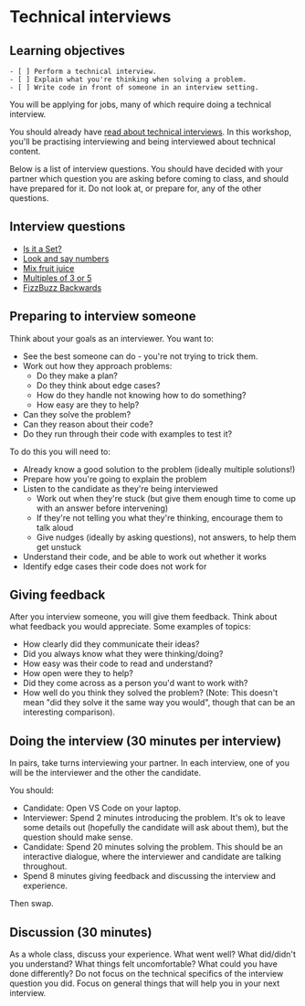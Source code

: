 # Technical interviews

## Learning objectives

```objectives
- [ ] Perform a technical interview.
- [ ] Explain what you're thinking when solving a problem.
- [ ] Write code in front of someone in an interview setting.
```

You will be applying for jobs, many of which require doing a technical interview.

You should already have [read about technical interviews](https://sdc.codeyourfuture.io/guides/employability/interview/technical-interview-prep/). In this workshop, you'll be practising interviewing and being interviewed about technical content.

Below is a list of interview questions. You should have decided with your partner which question you are asking before coming to class, and should have prepared for it. Do not look at, or prepare for, any of the other questions.

## Interview questions

* [Is it a Set?](https://www.codewars.com/kata/5fddfbe6a65636001cc4fcd2)
* [Look and say numbers](https://www.codewars.com/kata/53ea07c9247bc3fcaa00084d)
* [Mix fruit juice](https://www.codewars.com/kata/5905871c00881d0e85000015)
* [Multiples of 3 or 5](https://www.codewars.com/kata/514b92a657cdc65150000006)
* [FizzBuzz Backwards](https://www.codewars.com/kata/59ad13d5589d2a1d84000020)

## Preparing to interview someone

Think about your goals as an interviewer. You want to:
* See the best someone can do - you're not trying to trick them.
* Work out how they approach problems:
  * Do they make a plan?
  * Do they think about edge cases?
  * How do they handle not knowing how to do something?
  * How easy are they to help?
* Can they solve the problem?
* Can they reason about their code?
* Do they run through their code with examples to test it?

To do this you will need to:
* Already know a good solution to the problem (ideally multiple solutions!)
* Prepare how you're going to explain the problem
* Listen to the candidate as they're being interviewed
  * Work out when they're stuck (but give them enough time to come up with an answer before intervening)
  * If they're not telling you what they're thinking, encourage them to talk aloud
  * Give nudges (ideally by asking questions), not answers, to help them get unstuck
* Understand their code, and be able to work out whether it works
* Identify edge cases their code does not work for

## Giving feedback

After you interview someone, you will give them feedback. Think about what feedback you would appreciate. Some examples of topics:
* How clearly did they communicate their ideas?
* Did you always know what they were thinking/doing?
* How easy was their code to read and understand?
* How open were they to help?
* Did they come across as a person you'd want to work with?
* How well do you think they solved the problem? (Note: This doesn't mean "did they solve it the same way you would", though that can be an interesting comparison).

## Doing the interview (30 minutes per interview)

In pairs, take turns interviewing your partner. In each interview, one of you will be the interviewer and the other the candidate.

You should:
* Candidate: Open VS Code on your laptop.
* Interviewer: Spend 2 minutes introducing the problem. It's ok to leave some details out (hopefully the candidate will ask about them), but the question should make sense.
* Candidate: Spend 20 minutes solving the problem. This should be an interactive dialogue, where the interviewer and candidate are talking throughout.
* Spend 8 minutes giving feedback and discussing the interview and experience.

Then swap.

## Discussion (30 minutes)

As a whole class, discuss your experience. What went well? What did/didn't you understand? What things felt uncomfortable? What could you have done differently? Do not focus on the technical specifics of the interview question you did. Focus on general things that will help you in your next interview.
